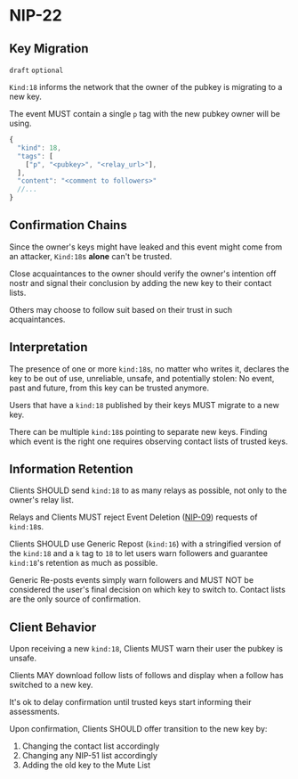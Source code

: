 NIP-22
======

Key Migration
-------------

`draft` `optional`

`Kind:18` informs the network that the owner of the pubkey is migrating to a new key. 

The event MUST contain a single `p` tag with the new pubkey owner will be using. 

```js
{
  "kind": 18,   
  "tags": [
    ["p", "<pubkey>", "<relay_url>"],
  ],
  "content": "<comment to followers>"
  //...
}
```

## Confirmation Chains

Since the owner's keys might have leaked and this event might come from an attacker, `Kind:18`s **alone** can't be trusted. 

Close acquaintances to the owner should verify the owner's intention off nostr and signal their conclusion by adding the new key to their contact lists. 

Others may choose to follow suit based on their trust in such acquaintances.

## Interpretation

The presence of one or more `kind:18`s, no matter who writes it, declares the key to be out of use, unreliable, unsafe, and potentially stolen: No event, past and future, from this key can be trusted anymore.  

Users that have a `kind:18` published by their keys MUST migrate to a new key. 

There can be multiple `kind:18`s pointing to separate new keys. Finding which event is the right one requires observing contact lists of trusted keys.

## Information Retention

Clients SHOULD send `kind:18` to as many relays as possible, not only to the owner's relay list.  

Relays and Clients MUST reject Event Deletion ([NIP-09](09.md)) requests of `kind:18`s.

Clients SHOULD use Generic Repost (`kind:16`) with a stringified version of the `kind:18` and a `k` tag to `18` to let users warn followers and guarantee `kind:18`'s retention as much as possible.

Generic Re-posts events simply warn followers and MUST NOT be considered the user's final decision on which key to switch to. Contact lists are the only source of confirmation.  

## Client Behavior

Upon receiving a new `kind:18`, Clients MUST warn their user the pubkey is unsafe. 

Clients MAY download follow lists of follows and display when a follow has switched to a new key. 

It's ok to delay confirmation until trusted keys start informing their assessments.

Upon confirmation, Clients SHOULD offer transition to the new key by: 
1. Changing the contact list accordingly
2. Changing any NIP-51 list accordingly 
3. Adding the old key to the Mute List
